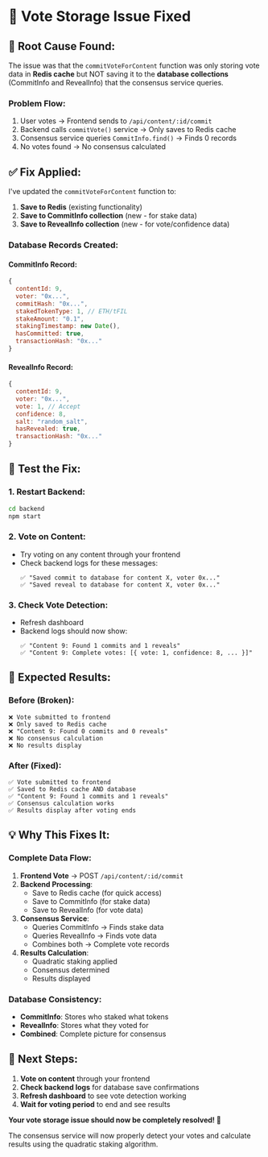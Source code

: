 # 🔧 Vote Storage Issue Fixed

## **🚨 Root Cause Found:**

The issue was that the `commitVoteForContent` function was only storing vote data in **Redis cache** but NOT saving it to the **database collections** (CommitInfo and RevealInfo) that the consensus service queries.

### **Problem Flow:**
1. User votes → Frontend sends to `/api/content/:id/commit`
2. Backend calls `commitVote()` service → Only saves to Redis cache
3. Consensus service queries `CommitInfo.find()` → Finds 0 records
4. No votes found → No consensus calculated

## **✅ Fix Applied:**

I've updated the `commitVoteForContent` function to:

1. **Save to Redis** (existing functionality)
2. **Save to CommitInfo collection** (new - for stake data)
3. **Save to RevealInfo collection** (new - for vote/confidence data)

### **Database Records Created:**

#### **CommitInfo Record:**
```javascript
{
  contentId: 9,
  voter: "0x...",
  commitHash: "0x...",
  stakedTokenType: 1, // ETH/tFIL
  stakeAmount: "0.1",
  stakingTimestamp: new Date(),
  hasCommitted: true,
  transactionHash: "0x..."
}
```

#### **RevealInfo Record:**
```javascript
{
  contentId: 9,
  voter: "0x...",
  vote: 1, // Accept
  confidence: 8,
  salt: "random_salt",
  hasRevealed: true,
  transactionHash: "0x..."
}
```

## **🧪 Test the Fix:**

### **1. Restart Backend:**
```bash
cd backend
npm start
```

### **2. Vote on Content:**
- Try voting on any content through your frontend
- Check backend logs for these messages:
  ```
  ✅ "Saved commit to database for content X, voter 0x..."
  ✅ "Saved reveal to database for content X, voter 0x..."
  ```

### **3. Check Vote Detection:**
- Refresh dashboard
- Backend logs should now show:
  ```
  ✅ "Content 9: Found 1 commits and 1 reveals"
  ✅ "Content 9: Complete votes: [{ vote: 1, confidence: 8, ... }]"
  ```

## **🎯 Expected Results:**

### **Before (Broken):**
```
❌ Vote submitted to frontend
❌ Only saved to Redis cache
❌ "Content 9: Found 0 commits and 0 reveals"
❌ No consensus calculation
❌ No results display
```

### **After (Fixed):**
```
✅ Vote submitted to frontend
✅ Saved to Redis cache AND database
✅ "Content 9: Found 1 commits and 1 reveals"
✅ Consensus calculation works
✅ Results display after voting ends
```

## **💡 Why This Fixes It:**

### **Complete Data Flow:**
1. **Frontend Vote** → POST `/api/content/:id/commit`
2. **Backend Processing**:
   - Save to Redis cache (for quick access)
   - Save to CommitInfo (for stake data)
   - Save to RevealInfo (for vote data)
3. **Consensus Service**:
   - Queries CommitInfo → Finds stake data
   - Queries RevealInfo → Finds vote data
   - Combines both → Complete vote records
4. **Results Calculation**:
   - Quadratic staking applied
   - Consensus determined
   - Results displayed

### **Database Consistency:**
- **CommitInfo**: Stores who staked what tokens
- **RevealInfo**: Stores what they voted for
- **Combined**: Complete picture for consensus

## **🚀 Next Steps:**

1. **Vote on content** through your frontend
2. **Check backend logs** for database save confirmations
3. **Refresh dashboard** to see vote detection working
4. **Wait for voting period** to end and see results

**Your vote storage issue should now be completely resolved! 🎉**

The consensus service will now properly detect your votes and calculate results using the quadratic staking algorithm.